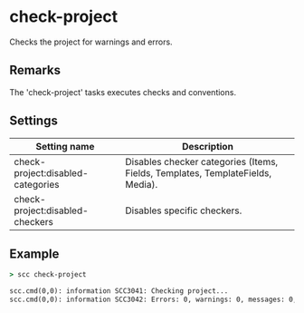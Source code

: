 check-project
===========
Checks the project for warnings and errors.

Remarks
-------
The 'check-project' tasks executes checks and conventions.

Settings
--------
| Setting name                      | Description                                                                    | 
|-----------------------------------|--------------------------------------------------------------------------------|
| check-project:disabled-categories | Disables checker categories (Items, Fields, Templates, TemplateFields, Media). |
| check-project:disabled-checkers   | Disables specific checkers.                                                    |

Example
-------
```cmd
> scc check-project

scc.cmd(0,0): information SCC3041: Checking project...
scc.cmd(0,0): information SCC3042: Errors: 0, warnings: 0, messages: 0, checks: 38, conventions: 20
```

